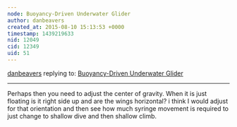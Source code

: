 ```yaml
---
node: Buoyancy-Driven Underwater Glider
author: danbeavers
created_at: 2015-08-10 15:13:53 +0000
timestamp: 1439219633
nid: 12049
cid: 12349
uid: 51
---
```




[danbeavers](../profile/danbeavers) replying to: [Buoyancy-Driven Underwater Glider](../notes/ajawitz/07-11-2015/buoyancy-driven-underwater-glider)

----
Perhaps then you need to adjust the center of gravity.  When it is just floating is it right side up and are the wings horizontal?  i think I would adjust for that orientation and then see how much syringe movement is required to just change to shallow dive and then shallow climb.